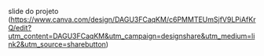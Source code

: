 slide do projeto (https://www.canva.com/design/DAGU3FCaqKM/c6PMMTEUmSjfV9LPiAfKrQ/edit?utm_content=DAGU3FCaqKM&utm_campaign=designshare&utm_medium=link2&utm_source=sharebutton)
